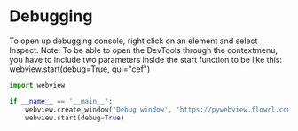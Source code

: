 # Debugging

To open up debugging console, right click on an element and select Inspect.
Note: To be able to open the DevTools through the contextmenu, you have to include two parameters inside the start function to be like this: webview.start(debug=True, gui="cef")
``` python
import webview

if __name__ == '__main__':
    webview.create_window('Debug window', 'https://pywebview.flowrl.com/hello')
    webview.start(debug=True)
```
